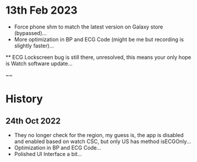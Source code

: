 # 13th Feb 2023
 * Force phone shm to match the latest version on Galaxy store (bypassed)...
 * More optimization in BP and ECG Code (might be me but recording is slightly faster)...

 ** ECG Lockscreen bug is still there, unresolved, this means your only hope is Watch software update...

~~

# History
## 24th Oct 2022
 * They no longer check for the region, my guess is, the app is disabled and enabled based on watch CSC, but only US has method isECGOnly...
 * Optimization in BP and ECG Code...
 * Polished UI Interface a bit...
